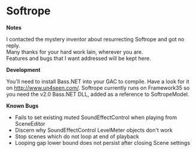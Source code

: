 Softrope
========

**Notes**

I contacted the mystery inventor about resurrecting Softrope and got no reply. 
<br>Many thanks for your hard work Iain, wherever you are.
<br>Features and bugs that I want addressed will be kept here.

**Development**

You'll need to install Bass.NET into your GAC to compile. Have a look for it on http://www.un4seen.com/.
Softrope currently runs on Framework35 so you need the v2.0 Bass.NET DLL, added as a reference to SoftropeModel.

**Known Bugs**

- Fails to set existing muted SoundEffectControl when playing from SceneEditor
- Discern why SoundEffectControl LevelMeter objects don't work
- Stop scenes which do not loop at end of playback
- Looping gap lower bound does not persist after closing Scene settings
